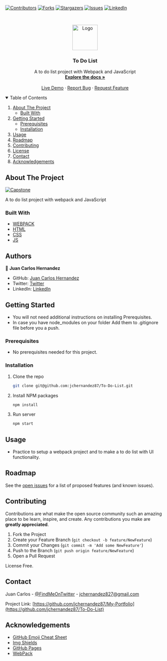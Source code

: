 [![Contributors][contributors-shield]][contributors-url]
[![Forks][forks-shield]][forks-url]
[![Stargazers][stars-shield]][stars-url]
[![Issues][issues-shield]][issues-url]
[![LinkedIn][linkedin-shield]][linkedin-url]


<br />
<p align="center">
  <a href="https://github.com/jchernandez87/To-Do-List">
    <img src="https://user-images.githubusercontent.com/44485810/121365647-71b70400-c8fe-11eb-8ca7-b8295f16c12a.png" alt="Logo" width="80" height="80">
  </a>

  <h3 align="center">To Do List</h3>

  <p align="center">
    A to do list project with Webpack and JavaScript
    <br />
    <a href="https://github.com/jchernandez87/To-Do-List"><strong>Explore the docs »</strong></a>
    <br />
    <br />
    <a href="https://jchernandez87.github.io/To-Do-List"">Live Demo</a>
    ·
    <a href="https://github.com/jchernandez87/To-Do-List"/issues">Report Bug</a>
    ·
    <a href="https://github.com/jchernandez87/To-Do-List"/issues">Request Feature</a>
  </p>
</p>


<details open="open">
  <summary>Table of Contents</summary>
  <ol>
    <li>
      <a href="#about-the-project">About The Project</a>
      <ul>
        <li><a href="#built-with">Built With</a></li>
      </ul>
    </li>
    <li>
      <a href="#getting-started">Getting Started</a>
      <ul>
        <li><a href="#prerequisites">Prerequisites</a></li>
        <li><a href="#installation">Installation</a></li>
      </ul>
    </li>
    <li><a href="#usage">Usage</a></li>
    <li><a href="#roadmap">Roadmap</a></li>
    <li><a href="#contributing">Contributing</a></li>
    <li><a href="#license">License</a></li>
    <li><a href="#contact">Contact</a></li>
    <li><a href="#acknowledgements">Acknowledgements</a></li>
  </ol>
</details>


## About The Project

[![Capstone][product-screenshot]](https://jchernandez87.github.io/To-Do-List)

A to do list project with webpack and JavaScript

### Built With

* [WEBPACK](https://webpack.js.org/)                              
* [HTML](https://www.w3schools.com/html/)
* [CSS](https://www.w3schools.com/css/)
* [JS](https://www.javascript.com/)


## Authors

👤 **Juan Carlos Hernandez**

- GitHub: [Juan Carlos Hernandez](https://github.com/jchernandez87)
- Twitter: [Twitter](https://twitter.com/Juancar70771241)
- LinkedIn: [LinkedIn](https://www.linkedin.com/in/juan-carlos-hernandez-200a05175)

                                   
## Getting Started

* You will not need additional instructions on installing Prerequisites.
* In case you have node_modules on your folder Add them to .gitignore file before you a push.

### Prerequisites

* No prerequisites needed for this project.

### Installation
1. Clone the repo
   ```sh
   git clone git@github.com:jchernandez87/To-Do-List.git
   ```
2. Install NPM packages
   ```sh
   npm install
   ```
3. Run server
   ```sh
   npm start
   ```
                                   
## Usage

* Practice to setup a webpack project and to make a to do list with UI functionality.


## Roadmap

See the [open issues](https://github.com/jchernandez87/To-Do-List/issues) for a list of proposed features (and known issues).


## Contributing

Contributions are what make the open source community such an amazing place to be learn, inspire, and create. Any contributions you make are **greatly appreciated**.

1. Fork the Project
2. Create your Feature Branch (`git checkout -b feature/NewFeature`)
3. Commit your Changes (`git commit -m 'Add some NewFeature'`)
4. Push to the Branch (`git push origin feature/NewFeature`)
5. Open a Pull Request


License Free.

## Contact

Juan Carlos - [@FindMeOnTwitter](https://twitter.com/Juancar70771241) - jchernandez827@gmail.com

Project Link: [https://github.com/jchernandez87/My-Portfolio](https://github.com/jchernandez87/To-Do-List)


## Acknowledgements
* [GitHub Emoji Cheat Sheet](https://www.webpagefx.com/tools/emoji-cheat-sheet)
* [Img Shields](https://shields.io)
* [GitHub Pages](https://pages.github.com)
* [WebPack](https://webpack.js.org/)


[contributors-shield]: https://img.shields.io/github/contributors/jchernandez87/To-Do-List?style=for-the-badge
[contributors-url]: https://github.com/jchernandez87/To-Do-List/graphs/contributors
[forks-shield]: https://img.shields.io/github/forks/jchernandez87/To-Do-List?style=for-the-badge
[forks-url]: https://github.com/jchernandez87/To-Do-List/network/members
[stars-shield]: https://img.shields.io/github/stars/jchernandez87/To-Do-List?style=for-the-badge
[stars-url]: https://github.com/jchernandez87/To-Do-List/stargazers
[issues-shield]: https://img.shields.io/github/issues/jchernandez87/To-Do-List?style=for-the-badge
[issues-url]: https://github.com/jchernandez87/To-Do-List/issues
[linkedin-shield]: https://img.shields.io/badge/-LinkedIn-black.svg?style=for-the-badge&logo=linkedin&colorB=555
[linkedin-url]: https://www.linkedin.com/in/juan-carlos-hernandez-200a05175
[product-screenshot]: https://user-images.githubusercontent.com/44485810/125539205-dcae2e4e-abcc-4270-b101-f4b3908e8f88.png

